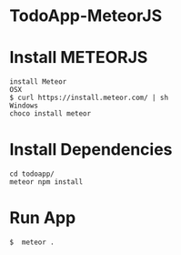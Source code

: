 # TodoApp-MeteorJS

# Install METEORJS
```
install Meteor
OSX
$ curl https://install.meteor.com/ | sh
Windows
choco install meteor
```

# Install Dependencies

```
cd todoapp/
meteor npm install
```

# Run App

```
$  meteor . 

```
